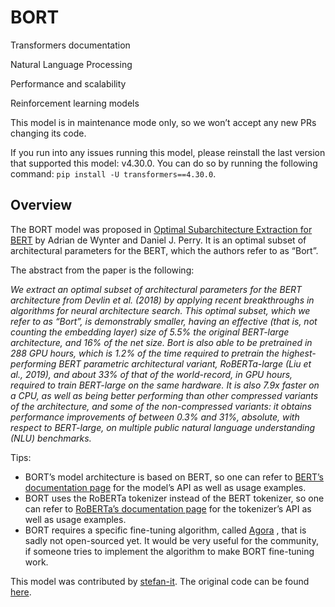 # BORT

Transformers documentation

Natural Language Processing

Performance and scalability

Reinforcement learning models

This model is in maintenance mode only, so we won’t accept any new PRs changing its code.

If you run into any issues running this model, please reinstall the last version that supported this model: v4.30.0. You can do so by running the following command: `pip install -U transformers==4.30.0`.

## Overview

The BORT model was proposed in [Optimal Subarchitecture Extraction for BERT](https://arxiv.org/abs/2010.10499) by Adrian de Wynter and Daniel J. Perry. It is an optimal subset of architectural parameters for the BERT, which the authors refer to as “Bort”.

The abstract from the paper is the following:

_We extract an optimal subset of architectural parameters for the BERT architecture from Devlin et al. (2018) by applying recent breakthroughs in algorithms for neural architecture search. This optimal subset, which we refer to as “Bort”, is demonstrably smaller, having an effective (that is, not counting the embedding layer) size of 5.5% the original BERT-large architecture, and 16% of the net size. Bort is also able to be pretrained in 288 GPU hours, which is 1.2% of the time required to pretrain the highest-performing BERT parametric architectural variant, RoBERTa-large (Liu et al., 2019), and about 33% of that of the world-record, in GPU hours, required to train BERT-large on the same hardware. It is also 7.9x faster on a CPU, as well as being better performing than other compressed variants of the architecture, and some of the non-compressed variants: it obtains performance improvements of between 0.3% and 31%, absolute, with respect to BERT-large, on multiple public natural language understanding (NLU) benchmarks._

Tips:

-   BORT’s model architecture is based on BERT, so one can refer to [BERT’s documentation page](bert) for the model’s API as well as usage examples.
-   BORT uses the RoBERTa tokenizer instead of the BERT tokenizer, so one can refer to [RoBERTa’s documentation page](roberta) for the tokenizer’s API as well as usage examples.
-   BORT requires a specific fine-tuning algorithm, called [Agora](https://adewynter.github.io/notes/bort_algorithms_and_applications.html#fine-tuning-with-algebraic-topology) , that is sadly not open-sourced yet. It would be very useful for the community, if someone tries to implement the algorithm to make BORT fine-tuning work.

This model was contributed by [stefan-it](https://huggingface.co/stefan-it). The original code can be found [here](https://github.com/alexa/bort/).